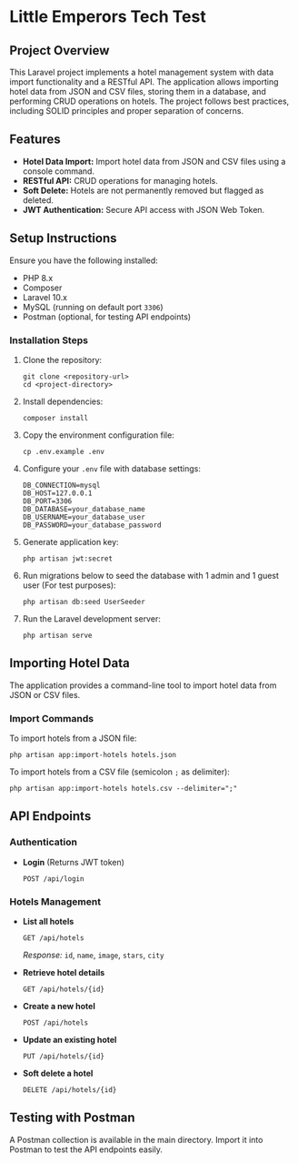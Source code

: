 
# Little Emperors Tech Test

## Project Overview

This Laravel project implements a hotel management system with data import functionality and a RESTful API. The application allows importing hotel data from JSON and CSV files, storing them in a database, and performing CRUD operations on hotels. The project follows best practices, including SOLID principles and proper separation of concerns.

## Features

-   **Hotel Data Import:** Import hotel data from JSON and CSV files using a console command.
-   **RESTful API:** CRUD operations for managing hotels.
-   **Soft Delete:** Hotels are not permanently removed but flagged as deleted.
-   **JWT Authentication:** Secure API access with JSON Web Token.

## Setup Instructions

Ensure you have the following installed:

-   PHP 8.x
-   Composer
-   Laravel 10.x
-   MySQL (running on default port `3306`)
-   Postman (optional, for testing API endpoints)

### Installation Steps

1.  Clone the repository:
    ```
    git clone <repository-url>
    cd <project-directory>
    ```
2.  Install dependencies:
    ```
    composer install
    ```
3.  Copy the environment configuration file:
    ```
    cp .env.example .env
    ```
4.  Configure your `.env` file with database settings:
    ```
    DB_CONNECTION=mysql
    DB_HOST=127.0.0.1
    DB_PORT=3306
    DB_DATABASE=your_database_name
    DB_USERNAME=your_database_user
    DB_PASSWORD=your_database_password
    ```
5.  Generate application key:
    ```
    php artisan jwt:secret
    ```
6.  Run migrations below to seed the database with 1 admin and 1 guest user (For test purposes):
    ```
    php artisan db:seed UserSeeder
    ```
7.  Run the Laravel development server:
    ```
    php artisan serve
    ```
    
## Importing Hotel Data

The application provides a command-line tool to import hotel data from JSON or CSV files.

### Import Commands
To import hotels from a JSON file:
```
php artisan app:import-hotels hotels.json
```
To import hotels from a CSV file (semicolon `;` as delimiter):
```
php artisan app:import-hotels hotels.csv --delimiter=";"
```
## API Endpoints

### Authentication
-   **Login** (Returns JWT token)
    ```
    POST /api/login
    ```
### Hotels Management

-   **List all hotels**
    ```
    GET /api/hotels
    ```
    _Response:_  `id`, `name`, `image`, `stars`, `city`
    
-   **Retrieve hotel details**
    ```
    GET /api/hotels/{id}
    ```
-   **Create a new hotel**
    ```
    POST /api/hotels
    ```
-   **Update an existing hotel**
    ```
    PUT /api/hotels/{id}
    ```
-   **Soft delete a hotel**
    ```
    DELETE /api/hotels/{id}
    ```

## Testing with Postman

A Postman collection is available in the main directory. Import it into Postman to test the API endpoints easily.